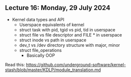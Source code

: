 ## Lecture 16: Monday, 29 July 2024

* Kernel data types and API
  * Userspace equivalents of kernel
  * struct task with pid, tgid vs pid, tid in userspace
  * struct file vs file descriptor and FILE * in userspace
  * struct inode vs path in userspace
  * dev_t vs /dev directory structure with major, minor
  * struct file_operations
    * Basically OOP

Read this: https://github.com/underground-software/kernel-stash/blob/master/KDLP/module_translation.md
